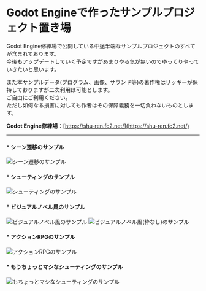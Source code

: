 # Godot Engineで作ったサンプルプロジェクト置き場

Godot Engine修練場で公開している中途半端なサンプルプロジェクトのすべてが含まれております。  
今後もアップデートしていく予定ですがあまりやる気が無いのでゆっくりやっていきたいと思います。

また本サンプルデータ(プログラム、画像、サウンド等)の著作権はリッキーが保持しておりますが二次利用は可能とします。  
ご自由にご利用ください。  
ただし如何なる損害に対しても作者はその保障義務を一切負わないものとします。  

**Godot Engine修練場**：[https://shu-ren.fc2.net/](https://shu-ren.fc2.net/)  

----------------------------------------------------------
#### * シーン遷移のサンプル  
![シーン遷移のサンプル](https://blog-imgs-138.fc2.com/i/6/z/i6zyr7er68b9/SceneMove.gif)  

#### * シューティングのサンプル  
![シューティングのサンプル](https://blog-imgs-138.fc2.com/i/6/z/i6zyr7er68b9/ShootingBase101.gif)  

#### * ビジュアルノベル風のサンプル  
![ビジュアルノベル風のサンプル](https://blog-imgs-138.fc2.com/i/6/z/i6zyr7er68b9/SampleNovelGame_v100.gif)
![ビジュアルノベル風(枠なし)のサンプル](https://blog-imgs-138.fc2.com/i/6/z/i6zyr7er68b9/SoundNovelGame_v101.gif)  

#### * アクションRPGのサンプル  
![アクションRPGのサンプル](https://blog-imgs-150.fc2.com/i/6/z/i6zyr7er68b9/ARPG.gif)  

#### * もうちょっとマシなシューティングのサンプル  
![もちょっとマシなシューティングのサンプル](https://blog-imgs-150.fc2.com/i/6/z/i6zyr7er68b9/TutorialSTG_STROKE.gif)  
